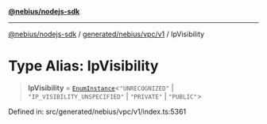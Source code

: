 [**@nebius/nodejs-sdk**](../../../../../README.md)

---

[@nebius/nodejs-sdk](../../../../../README.md) / [generated/nebius/vpc/v1](../README.md) / IpVisibility

# Type Alias: IpVisibility

> **IpVisibility** = [`EnumInstance`](../../../../../runtime/protos/enum/type-aliases/EnumInstance.md)\<`"UNRECOGNIZED"` \| `"IP_VISIBILITY_UNSPECIFIED"` \| `"PRIVATE"` \| `"PUBLIC"`\>

Defined in: src/generated/nebius/vpc/v1/index.ts:5361
